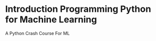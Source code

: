 Introduction Programming Python for Machine Learning
=====================================================

A Python Crash Course For ML
